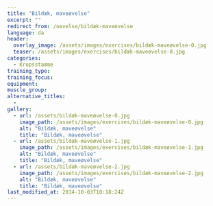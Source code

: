 ```yaml
---
title: "Bildæk, maveøvelse"
excerpt: ""
redirect_from: /oevelse/bildæk-maveøvelse
language: da
header:
  overlay_image: /assets/images/exercises/bildæk-maveøvelse-0.jpg
  teaser: /assets/images/exercises/bildæk-maveøvelse-0.jpg
categories:
  - Kropsstamme
training_type: 
training_focus: 
equipment:
muscle_group:
alternative_titles:
  - 
gallery:
  - url: /assets/bildæk-maveøvelse-0.jpg
    image_path: /assets/images/exercises/bildæk-maveøvelse-0.jpg
    alt: "Bildæk, maveøvelse"
    title: "Bildæk, maveøvelse"
  - url: /assets/bildæk-maveøvelse-1.jpg
    image_path: /assets/images/exercises/bildæk-maveøvelse-1.jpg
    alt: "Bildæk, maveøvelse"
    title: "Bildæk, maveøvelse"
  - url: /assets/bildæk-maveøvelse-2.jpg
    image_path: /assets/images/exercises/bildæk-maveøvelse-2.jpg
    alt: "Bildæk, maveøvelse"
    title: "Bildæk, maveøvelse"
last_modified_at: 2014-10-03T10:18:24Z
---
```



